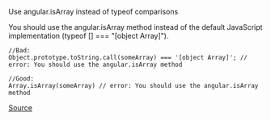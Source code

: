 Use angular.isArray instead of typeof comparisons

You should use the angular.isArray method instead of the default JavaScript implementation (typeof [] === "[object Array]").

```
//Bad:
Object.prototype.toString.call(someArray) === '[object Array]'; // error: You should use the angular.isArray method

//Good:
Array.isArray(someArray) // error: You should use the angular.isArray method
```

[Source](https://github.com/EmmanuelDemey/eslint-plugin-angular/blob/HEAD/docs/rules/typecheck-array.md)
